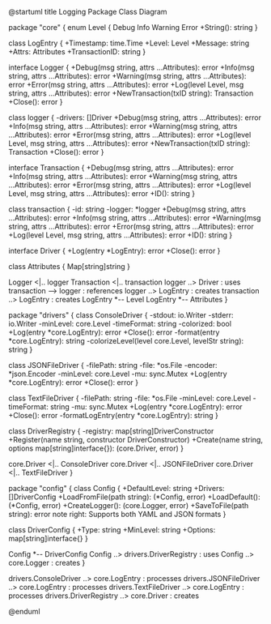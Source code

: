 @startuml
title Logging Package Class Diagram

package "core" {
  enum Level {
    Debug
    Info
    Warning
    Error
    +String(): string
  }

  class LogEntry {
    +Timestamp: time.Time
    +Level: Level
    +Message: string
    +Attrs: Attributes
    +TransactionID: string
  }

  interface Logger {
    +Debug(msg string, attrs ...Attributes): error
    +Info(msg string, attrs ...Attributes): error
    +Warning(msg string, attrs ...Attributes): error
    +Error(msg string, attrs ...Attributes): error
    +Log(level Level, msg string, attrs ...Attributes): error
    +NewTransaction(txID string): Transaction
    +Close(): error
  }

  class logger {
    -drivers: []Driver
    +Debug(msg string, attrs ...Attributes): error
    +Info(msg string, attrs ...Attributes): error
    +Warning(msg string, attrs ...Attributes): error
    +Error(msg string, attrs ...Attributes): error
    +Log(level Level, msg string, attrs ...Attributes): error
    +NewTransaction(txID string): Transaction
    +Close(): error
  }

  interface Transaction {
    +Debug(msg string, attrs ...Attributes): error
    +Info(msg string, attrs ...Attributes): error
    +Warning(msg string, attrs ...Attributes): error
    +Error(msg string, attrs ...Attributes): error
    +Log(level Level, msg string, attrs ...Attributes): error
    +ID(): string
  }

  class transaction {
    -id: string
    -logger: *logger
    +Debug(msg string, attrs ...Attributes): error
    +Info(msg string, attrs ...Attributes): error
    +Warning(msg string, attrs ...Attributes): error
    +Error(msg string, attrs ...Attributes): error
    +Log(level Level, msg string, attrs ...Attributes): error
    +ID(): string
  }

  interface Driver {
    +Log(entry *LogEntry): error
    +Close(): error
  }

  class Attributes {
    Map[string]string
  }

  Logger <|.. logger
  Transaction <|.. transaction
  logger ..> Driver : uses
  transaction --> logger : references
  logger ..> LogEntry : creates
  transaction ..> LogEntry : creates
  LogEntry *-- Level
  LogEntry *-- Attributes
}

package "drivers" {
  class ConsoleDriver {
    -stdout: io.Writer
    -stderr: io.Writer
    -minLevel: core.Level
    -timeFormat: string
    -colorized: bool
    +Log(entry *core.LogEntry): error
    +Close(): error
    -format(entry *core.LogEntry): string
    -colorizeLevel(level core.Level, levelStr string): string
  }

  class JSONFileDriver {
    -filePath: string
    -file: *os.File
    -encoder: *json.Encoder
    -minLevel: core.Level
    -mu: sync.Mutex
    +Log(entry *core.LogEntry): error
    +Close(): error
  }

  class TextFileDriver {
    -filePath: string
    -file: *os.File
    -minLevel: core.Level
    -timeFormat: string
    -mu: sync.Mutex
    +Log(entry *core.LogEntry): error
    +Close(): error
    -formatLogEntry(entry *core.LogEntry): string
  }

  class DriverRegistry {
    -registry: map[string]DriverConstructor
    +Register(name string, constructor DriverConstructor)
    +Create(name string, options map[string]interface{}): (core.Driver, error)
  }

  core.Driver <|.. ConsoleDriver
  core.Driver <|.. JSONFileDriver
  core.Driver <|.. TextFileDriver
}

package "config" {
  class Config {
    +DefaultLevel: string
    +Drivers: []DriverConfig
    +LoadFromFile(path string): (*Config, error)
    +LoadDefault(): (*Config, error)
    +CreateLogger(): (core.Logger, error)
    +SaveToFile(path string): error
    note right: Supports both YAML and JSON formats
  }

  class DriverConfig {
    +Type: string
    +MinLevel: string
    +Options: map[string]interface{}
  }

  Config *-- DriverConfig
  Config ..> drivers.DriverRegistry : uses
  Config ..> core.Logger : creates
}

drivers.ConsoleDriver ..> core.LogEntry : processes
drivers.JSONFileDriver ..> core.LogEntry : processes
drivers.TextFileDriver ..> core.LogEntry : processes
drivers.DriverRegistry ..> core.Driver : creates

@enduml
